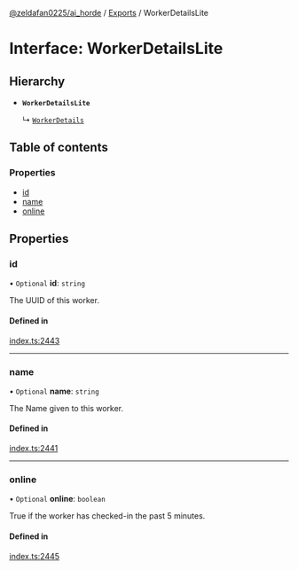 [@zeldafan0225/ai_horde](../README.md) / [Exports](../modules.md) / WorkerDetailsLite

# Interface: WorkerDetailsLite

## Hierarchy

- **`WorkerDetailsLite`**

  ↳ [`WorkerDetails`](WorkerDetails.md)

## Table of contents

### Properties

- [id](WorkerDetailsLite.md#id)
- [name](WorkerDetailsLite.md#name)
- [online](WorkerDetailsLite.md#online)

## Properties

### id

• `Optional` **id**: `string`

The UUID of this worker.

#### Defined in

[index.ts:2443](https://github.com/ZeldaFan0225/ai_horde/blob/9b3ae88/index.ts#L2443)

___

### name

• `Optional` **name**: `string`

The Name given to this worker.

#### Defined in

[index.ts:2441](https://github.com/ZeldaFan0225/ai_horde/blob/9b3ae88/index.ts#L2441)

___

### online

• `Optional` **online**: `boolean`

True if the worker has checked-in the past 5 minutes.

#### Defined in

[index.ts:2445](https://github.com/ZeldaFan0225/ai_horde/blob/9b3ae88/index.ts#L2445)
